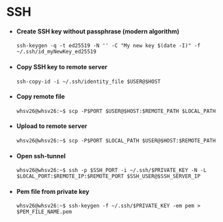 # SSH

- #### Create SSH key without passphrase (modern algorithm)
  ```console
  ssh-keygen -q -t ed25519 -N '' -C "My new key $(date -I)" -f ~/.ssh/id_myNewKey_ed25519
  ```

- #### Copy SSH key to remote server
  ```console
  ssh-copy-id -i ~/.ssh/identity_file $USER@$HOST
  ```
  
- #### Copy remote file
  ```console
  whsv26@whsv26:~$ scp -P$PORT $USER@$HOST:$REMOTE_PATH $LOCAL_PATH
  ```

- #### Upload to remote server
  ```console
  whsv26@whsv26:~$ scp -P$PORT $LOCAL_PATH $USER@$HOST:$REMOTE_PATH
  ```

- #### Open ssh-tunnel
  ```console
  whsv26@whsv26:~$ ssh -p $SSH_PORT -i ~/.ssh/$PRIVATE_KEY -N -L $LOCAL_PORT:$REMOTE_IP:$REMOTE_PORT $SSH_USER@$SSH_SERVER_IP
  ```

- #### Pem file from private key
  ```console
  whsv26@whsv26:~$ ssh-keygen -f ~/.ssh/$PRIVATE_KEY -em pem > $PEM_FILE_NAME.pem
  ```
